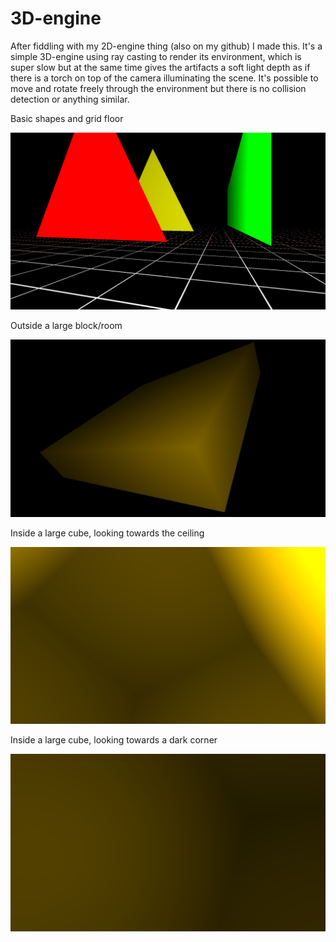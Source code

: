 # 3D-engine

After fiddling with my 2D-engine thing (also on my github) I made this. It's a simple 3D-engine using ray casting to render its environment, 
which is super slow but at the same time gives the artifacts a soft light depth as if there is a torch on top of the camera illuminating the
scene. It's possible to move and rotate freely through the environment but there is no collision detection or anything similar.

Basic shapes and grid floor

![Basic shapes](https://github.com/gomsim/3D-engine/blob/master/DemoPictures/BasicShapes.png)

Outside a large block/room

![Outside block](https://github.com/gomsim/3D-engine/blob/master/DemoPictures/OutsideBlock.png)

Inside a large cube, looking towards the ceiling

![Ceiling](https://github.com/gomsim/3D-engine/blob/master/DemoPictures/Ceiling.png)

Inside a large cube, looking towards a dark corner

![Inside cube](https://github.com/gomsim/3D-engine/blob/master/DemoPictures/InsideCube.png)
